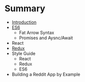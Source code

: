 # Summary

* [Introduction](README.md)
* [ES6](ES6.md)
   * Fat Arrow Syntax
   * Promises and Aysnc/Await
* React
* [Redux](React.md)
* Style Guide
   * React
   * Redux
   * ES6
* Building a Reddit App by Example


